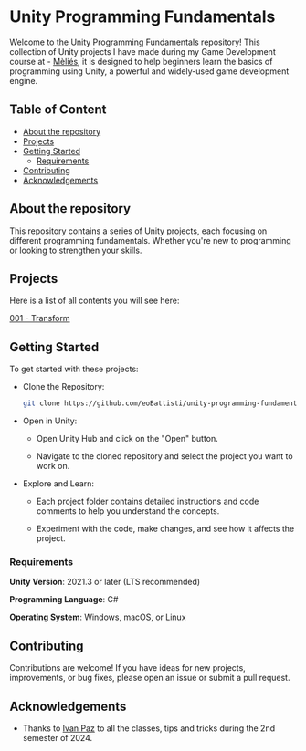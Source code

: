 # Unity Programming Fundamentals

Welcome to the Unity Programming Fundamentals repository! This collection of Unity projects I have made during my Game Development course at - [Mèliés](https://melies.com), it is designed to help beginners learn the basics of programming using Unity, a powerful and widely-used game development engine.

## Table of Content
- [About the repository](#about-the-repository)
- [Projects](#projects)
- [Getting Started](#getting-started)
    - [Requirements](#requirements)
- [Contributing](#contributing)
- [Acknowledgements](#acknowledgements)

## About the repository
This repository contains a series of Unity projects, each focusing on different programming fundamentals. Whether you're new to programming or looking to strengthen your skills.

## Projects 

Here is a list of all contents you will see here:

[001 - Transform](./001-transform/README.md)


## Getting Started
To get started with these projects:

- Clone the Repository:

    ```bash
    git clone https://github.com/eoBattisti/unity-programming-fundamentals.git
    ```
- Open in Unity:

    - Open Unity Hub and click on the "Open" button.

    - Navigate to the cloned repository and select the project you want to work on.

- Explore and Learn:

    - Each project folder contains detailed instructions and code comments to help you understand the concepts.

    - Experiment with the code, make changes, and see how it affects the project.

### Requirements
**Unity Version**: 2021.3 or later (LTS recommended)

**Programming Language**: C#

**Operating System**: Windows, macOS, or Linux

## Contributing
Contributions are welcome! If you have ideas for new projects, improvements, or bug fixes, please open an issue or submit a pull request.

## Acknowledgements
- Thanks to [Ivan Paz](https://www.linkedin.com/in/ivan-lucas-paz-490b7266/) to all the classes, tips and tricks during the 2nd semester of 2024.

